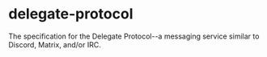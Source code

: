 # delegate-protocol
The specification for the Delegate Protocol--a messaging service similar to Discord, Matrix, and/or IRC. 
